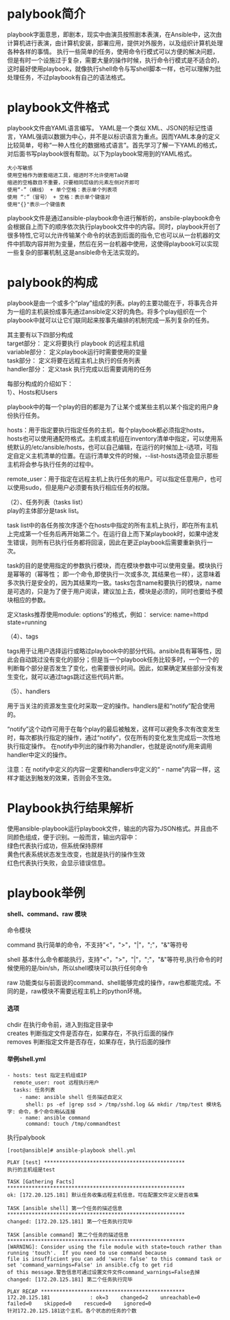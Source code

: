 # palybook简介
playbook字面意思，即剧本，现实中由演员按照剧本表演，在Ansible中，这次由计算机进行表演，由计算机安装，部署应用，提供对外服务，以及组织计算机处理各种各样的事情。
执行一些简单的任务，使用命令行模式可以方便的解决问题，但是有时一个设施过于复杂，需要大量的操作时候，执行命令行模式是不适合的，这时最好使用playbook，就像执行shell命令与写shell脚本一样，也可以理解为批处理任务，不过playbook有自己的语法格式。

# playbook文件格式
playbook文件由YAML语言编写。 YAML是一个类似 XML、JSON的标记性语言，YAML强调以数据为中心，并不是以标识语言为重点。因而YAML本身的定义比较简单，号称“一种人性化的数据格式语言”。首先学习了解一下YAML的格式，对后面书写playbook很有帮助。以下为playbook常用到的YAML格式。
```
大小写敏感
使用空格作为嵌套缩进工具，缩进时不允许使用Tab键
缩进的空格数目不重要，只要相同层级的元素左侧对齐即可
使用“-”（横线） + 单个空格：表示单个列表项
使用 “:”（冒号） + 空格：表示单个键值对
使用"{}"表示一个键值表
```
playbook文件是通过ansible-playbook命令进行解析的，ansbile-playbook命令会根据自上而下的顺序依次执行playbook文件中的内容。同时，playbook开创了很多特性,它可以允许传输某个命令的状态到后面的指令,它也可以从一台机器的文件中抓取内容并附为变量，然后在另一台机器中使用，这使得playbook可以实现一些复杂的部署机制,这是ansible命令无法实现的。

# palybook的构成
playbook是由一个或多个“play”组成的列表。play的主要功能在于，将事先合并为一组的主机装扮成事先通过ansible定义好的角色。将多个play组织在一个playbook中就可以让它们联同起来按事先编排的机制完成一系列复杂的任务。

其主要有以下四部分构成  
  target部分：   定义将要执行 playbook 的远程主机组  
  variable部分： 定义playbook运行时需要使用的变量  
  task部分：     定义将要在远程主机上执行的任务列表  
  handler部分：  定义task 执行完成以后需要调用的任务  

每部分构成的介绍如下：  
1）、Hosts和Users

playbook中的每一个play的目的都是为了让某个或某些主机以某个指定的用户身份执行任务。

hosts：用于指定要执行指定任务的主机，每个playbook都必须指定hosts，hosts也可以使用通配符格式。主机或主机组在inventory清单中指定，可以使用系统默认的/etc/ansible/hosts，也可以自己编辑，在运行的时候加上-i选项，可指定自定义主机清单的位置。在运行清单文件的时候，--list-hosts选项会显示那些主机将会参与执行任务的过程中。

remote_user：用于指定在远程主机上执行任务的用户。可以指定任意用户，也可以使用sudo，但是用户必须要有执行相应任务的权限。

（2）、任务列表（tasks list）  
play的主体部分是task list。

task list中的各任务按次序逐个在hosts中指定的所有主机上执行，即在所有主机上完成第一个任务后再开始第二个。在运行自上而下某playbook时，如果中途发生错误，则所有已执行任务都将回滚，因此在更正playbook后需要重新执行一次。 

task的目的是使用指定的参数执行模块，而在模块参数中可以使用变量。模块执行是幂等的（幂等性； 即一个命令,即使执行一次或多次, 其结果也一样），这意味着多次执行是安全的，因为其结果均一致。tasks包含name和要执行的模块，name是可选的，只是为了便于用户阅读，建议加上去，模块是必须的，同时也要给予模块相应的参数。

定义tasks推荐使用module: options”的格式，例如：
service: name=httpd state=running

（4）、tags

tags用于让用户选择运行或略过playbook中的部分代码。ansible具有幂等性，因此会自动跳过没有变化的部分；但是当一个playbook任务比较多时，一个一个的判断每个部分是否发生了变化，也需要很长时间。因此，如果确定某些部分没有发生变化，就可以通过tags跳过这些代码片断。

（5）、handlers 

用于当关注的资源发生变化时采取一定的操作。handlers是和“notify”配合使用的。

“notify”这个动作可用于在每个play的最后被触发，这样可以避免多次有改变发生时，每次都执行指定的操作，通过“notify”，仅在所有的变化发生完成后一次性地执行指定操作。
在notify中列出的操作称为handler，也就是说notify用来调用handler中定义的操作。 

注意：在 notify中定义的内容一定要和handlers中定义的“ - name”内容一样，这样才能达到触发的效果，否则会不生效。

# Playbook执行结果解析

使用ansible-playbook运行playbook文件，输出的内容为JSON格式。并且由不同颜色组成，便于识别。一般而言，输出内容中：  
绿色代表执行成功，但系统保持原样  
黄色代表系统状态发生改变，也就是执行的操作生效  
红色代表执行失败，会显示错误信息。  


# playbook举例
#### shell、command、raw 模块
命令模块

command 执行简单的命令，不支持"<"，">"，"|"，";"，"&"等符号  

shell 基本什么命令都能执行，支持"<"，">"，"|"，";"，"&"等符号,执行命令的时候使用的是/bin/sh，所以shell模块可以执行任何命令

raw 功能类似与前面说的command、shell能够完成的操作，raw也都能完成。不同的是，raw模块不需要远程主机上的python环境。

#### 选项
chdir 在执行命令前，进入到指定目录中  
creates 判断指定文件是否存在，如果存在，不执行后面的操作   
removes 判断指定文件是否存在，如果存在，执行后面的操作

#### 举例shell.yml
```
- hosts: test 指定主机组或IP
  remote_user: root 远程执行用户
  tasks: 任务列表
    - name: ansible shell 任务描述自定义
      shell: ps -ef |grep ssd > /tmp/sshd.log && mkdir /tmp/test 模块名字: 命令，多个命令用&&连接
    - name: ansible command
      command: touch /tmp/commandtest
```
执行palybook   
```
[root@ansible]# ansible-playbook shell.yml 

PLAY [test] **********************************************
执行的主机组是test

TASK [Gathering Facts] **********************************************************
ok: [172.20.125.181] 默认任务收集远程主机信息，可在配置文件定义是否收集

TASK [ansible shell] 第一个任务的描述信息 **********************************************************
changed: [172.20.125.181] 第一个任务执行完毕

TASK [ansible command] 第二个任务的描述信息 **********************************************************
[WARNING]: Consider using the file module with state=touch rather than running 'touch'.  If you need to use command because
file is insufficient you can add 'warn: false' to this command task or set 'command_warnings=False' in ansible.cfg to get rid 
of this message.警告信息可通过设置文件文件command_warnings=False去掉
changed: [172.20.125.181] 第二个任务执行完毕

PLAY RECAP ***********************************************
172.20.125.181             : ok=3    changed=2    unreachable=0    failed=0    skipped=0    rescued=0    ignored=0  
针对172.20.125.181这个主机，各个状态的任务的个数
```
